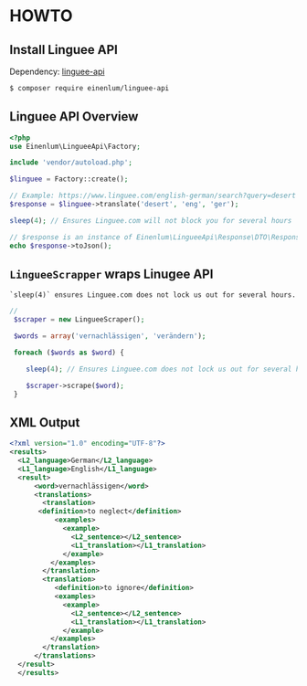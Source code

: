 # HOWTO

## Install Linguee API

Dependency: [linguee-api](https://github.com/Einenlum/linguee-api)

```bash
$ composer require einenlum/linguee-api
```

## Linguee API Overview

```php
<?php
use Einenlum\LingueeApi\Factory;

include 'vendor/autoload.php';

$linguee = Factory::create();

// Example: https://www.linguee.com/english-german/search?query=desert
$response = $linguee->translate('desert', 'eng', 'ger');

sleep(4); // Ensures Linguee.com will not block you for several hours

// $response is an instance of Einenlum\LingueeApi\Response\DTO\Response
echo $response->toJson();
```

## `LingueeScrapper` wraps Linugee API

    `sleep(4)` ensures Linguee.com does not lock us out for several hours.

```php
//
 $scraper = new LingueeScraper();

 $words = array('vernachlässigen', 'verändern');

 foreach ($words as $word) {

    sleep(4); // Ensures Linguee.com does not lock us out for several hours.

    $scraper->scrape($word);
 }
```

## XML Output

``` xml
<?xml version="1.0" encoding="UTF-8"?>
<results>
  <L2_language>German</L2_language>
  <L1_language>English</L1_language>
  <result>
      <word>vernachlässigen</word>
      <translations>
        <translation>
	   <definition>to neglect</definition>
           <examples>
             <example>
               <L2_sentence></L2_sentence>
               <L1_translation></L1_translation>
             </example> 
          </examples>
        </translation>
        <translation>
           <definition>to ignore</definition>
           <examples>
             <example>
               <L2_sentence></L2_sentence>
               <L1_translation></L1_translation>
             </example> 
          </examples>
        </translation>
      </translations>
  </result>
  </results>
```


